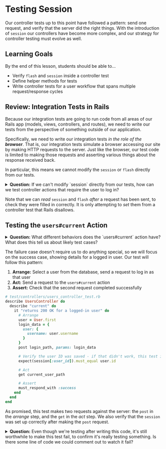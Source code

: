 # Testing Session

Our controller tests up to this point have followed a pattern: send one request, and verify that the server did the right things. With the introduction of `session` our controllers have become more complex, and our strategy for controller testing must evolve as well.

## Learning Goals

By the end of this lesson, students should be able to...

- Verify `flash` and `session` inside a controller test
- Define helper methods for tests
- Write controller tests for a user workflow that spans multiple request/response cycles

## Review: Integration Tests in Rails

Because our integration tests are going to run code from all areas of our Rails app (models, views, controllers, and routes), we need to write our tests from the perspective of something outside of our application.

Specifically, we need to write our integration tests _in the role of the **browser**_. That is, our integration tests simulate a browser accessing our site by making HTTP requests to the server. Just like the browser, our test code is limited to making those requests and asserting various things about the response received back.

In particular, this means we cannot modify the `session` or `flash` directly from our tests. 

<details>
<summary>
<strong>Question:</strong> If we can't modify `session` directly from our tests, how can we test controller actions that require the user to log in?
</summary>

Just like the browser, our tests will send two requests:
- One to log in as part of the _arrange_ step
- One to the action we're interested in in the _act_ step
</details>

Note that we can *read* `session` and `flash` *after* a request has been sent, to check they were filled in correctly. It is only attempting to *set* them from a controller test that Rails disallows.

## Testing the `users#current` Action

<details>
<summary>
<strong>Question:</strong> What different behaviors does the `users#current` action have? What does this tell us about likely test cases?
</summary>

There are 2 behaviors:
- **Success:** If a user is currently logged in, show their details
- **Failure:** If no user is logged in, set a flash message and redirect to the root path

Each of these deserves a test case.
</details>

The failure case doesn't require us to do anything special, so we will focus on the success case, showing details for a logged in user. Our test will follow this pattern:

1. **Arrange:** Select a user from the database, send a request to log in as that user
1. **Act:** Send a request to the `users#current` action
1. **Assert:** Check that the second request completed successfully

```ruby
# test/controllers/users_controller_test.rb
describe UsersController do
  describe "current" do
    it "returns 200 OK for a logged-in user" do
      # Arrange
      user = User.first
      login_data = {
        user: {
          username: user.username
        }
      }
      post login_path, params: login_data

      # Verify the user ID was saved - if that didn't work, this test is invalid
      expect(session[:user_id]).must_equal user.id

      # Act
      get current_user_path

      # Assert
      must_respond_with :success
    end
  end
end
```

As promised, this test makes two requests against the server: the `post` in the _arrange_ step, and the `get` in the _act_ step. We also verify that the `session` was set up correctly after making the `post` request.

<details>
<summary>
<strong>Question:</strong> Even though we're testing after writing this code, it's still worthwhile to make this test fail, to confirm it's really testing something. Is there some line of code we could comment out to watch it fail?
</summary>

The simplest thing to do is to comment out both the `post` request and the following expectation in the _arrange_ step.
</details>
